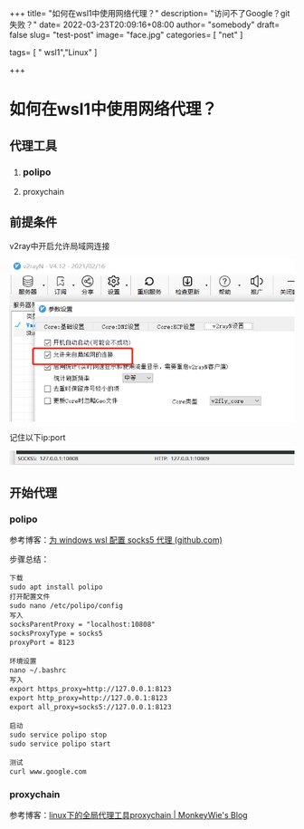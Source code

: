 +++
title= "如何在wsl1中使用网络代理？"
description= "访问不了Google？git失败？"
date= 2022-03-23T20:09:16+08:00
author= "somebody"
draft= false
slug= "test-post"
image= "face.jpg" 
categories= [
    "net"
]

tags=  [
    " wsl1","Linux"
]

+++

# 如何在wsl1中使用网络代理？

## 代理工具

1. ### polipo

2. proxychain

## 前提条件

v2ray中开启允许局域网连接

![image-20220323201609014](index.assets/image-20220323201609014.png)

记住以下ip:port

![image-20220323201749350](index.assets/image-20220323201749350.png)

## 开始代理

### polipo

参考博客：[为 windows wsl 配置 socks5 代理 (github.com)](https://gist.github.com/moenn/2db47589724cf6c06ad9316ac57e2144)

步骤总结：

```
下载
sudo apt install polipo
打开配置文件
sudo nano /etc/polipo/config
写入
socksParentProxy = "localhost:10808"
socksProxyType = socks5
proxyPort = 8123

环境设置
nano ~/.bashrc
写入
export https_proxy=http://127.0.0.1:8123
export http_proxy=http://127.0.0.1:8123 
export all_proxy=socks5://127.0.0.1:8123

启动
sudo service polipo stop 
sudo service polipo start 

测试
curl www.google.com
```

### proxychain

参考博客：[linux下的全局代理工具proxychain | MonkeyWie's Blog](https://monkeywie.cn/2020/07/06/linux-global-proxy-tool-proxychain/)

